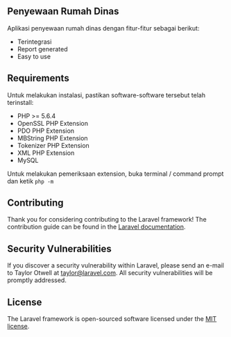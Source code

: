 ## Penyewaan Rumah Dinas

Aplikasi penyewaan rumah dinas dengan fitur-fitur sebagai berikut:

- Terintegrasi
- Report generated
- Easy to use


## Requirements

Untuk melakukan instalasi, pastikan software-software tersebut telah terinstall:

- PHP >= 5.6.4
- OpenSSL PHP Extension
- PDO PHP Extension
- MBString PHP Extension
- Tokenizer PHP Extension
- XML PHP Extension
- MySQL

Untuk melakukan pemeriksaan extension, buka terminal / command prompt dan ketik `php -m`


## Contributing

Thank you for considering contributing to the Laravel framework! The contribution guide can be found in the [Laravel documentation](http://laravel.com/docs/contributions).

## Security Vulnerabilities

If you discover a security vulnerability within Laravel, please send an e-mail to Taylor Otwell at taylor@laravel.com. All security vulnerabilities will be promptly addressed.

## License

The Laravel framework is open-sourced software licensed under the [MIT license](http://opensource.org/licenses/MIT).
